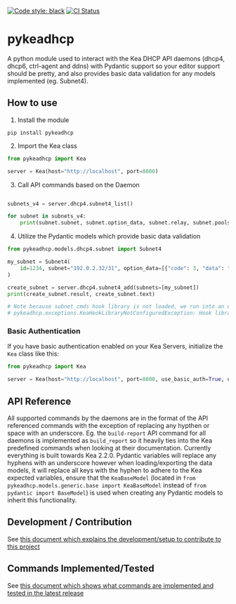 [![Code style: black](https://img.shields.io/badge/code%20style-black-000000.svg)](https://github.com/psf/black)
[![CI Status](https://github.com/BSpendlove/pykeadhcp/actions/workflows/python-publish.yml/badge.svg)](https://github.com/BSpendlove/pykeadhcp/actions/workflows/python-publish.yml/badge.svg)

# pykeadhcp
A python module used to interact with the Kea DHCP API daemons (dhcp4, dhcp6, ctrl-agent and ddns) with Pydantic support so your editor support should be pretty, and also provides basic data validation for any models implemented (eg. Subnet4).

## How to use

1. Install the module

```
pip install pykeadhcp
```

2. Import the Kea class

```python
from pykeadhcp import Kea

server = Kea(host="http://localhost", port=8000)
```

3. Call API commands based on the Daemon

```python

subnets_v4 = server.dhcp4.subnet4_list()

for subnet in subnets_v4:
    print(subnet.subnet, subnet.option_data, subnet.relay, subnet.pools_list)
```

4. Utilize the Pydantic models which provide basic data validation

```python
from pykeadhcp.models.dhcp4.subnet import Subnet4

my_subnet = Subnet4(
    id=1234, subnet="192.0.2.32/31", option_data=[{"code": 3, "data": "192.0.2.32"}]
)

create_subnet = server.dhcp4.subnet4_add(subnets=[my_subnet])
print(create_subnet.result, create_subnet.text)

# Note because subnet_cmds hook library is not loaded, we run into an exception here:
# pykeadhcp.exceptions.KeaHookLibraryNotConfiguredException: Hook library 'subnet_cmds' is not configured for 'dhcp4' service. Please ensure this is enabled in the configuration for the 'dhcp4' daemon
```

### Basic Authentication

If you have basic authentication enabled on your Kea Servers, initialize the `Kea` class like this:

```python
from pykeadhcp import Kea

server = Kea(host="http://localhost", port=8000, use_basic_auth=True, username="your-username", password="your-password")
```

## API Reference

All supported commands by the daemons are in the format of the API referenced commands with the exception of replacing any hypthen or space with an underscore. Eg. the `build-report` API command for all daemons is implemented as `build_report` so it heavily ties into the Kea predefined commands when looking at their documentation. Currently everything is built towards Kea 2.2.0. Pydantic variables will replace any hyphens with an underscore however when loading/exporting the data models, it will replace all keys with the hyphen to adhere to the Kea expected variables, ensure that the `KeaBaseModel` (located in `from pykeadhcp.models.generic.base import KeaBaseModel` instead of `from pydantic import BaseModel`) is used when creating any Pydantic models to inherit this functionality.

## Development / Contribution

See [this document which explains the development/setup to contribute to this project](CONTRIBUTING.md)

## Commands Implemented/Tested

See [this document which shows what commands are implemented and tested in the latest release](COMMANDS.md)